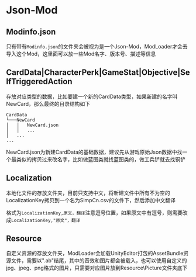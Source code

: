 # Json-Mod

## Modinfo.json

只有带有`Modinfo.json`的文件夹会被视为是一个Json-Mod，ModLoader才会去导入这个Mod，这里面可以放一些Mod名字、版本号、描述等信息

## CardData|CharacterPerk|GameStat|Objective|SelfTriggeredAction

存放对应类型的数据，比如要建一个新的CardData类型，如果新建的名字叫NewCard，那么最终的目录结构如下

```
CardData
└───NewCard
│   │   NewCard.json 
│   │   ...
│   ...
...
```

NewCard.json为新建CardData的基础数据，建议先从游戏原始Json数据中找一个最类似的拷贝过来改名字，比如做蓝图类就找蓝图类的，做工兵铲就去找铜铲

## Localization

本地化文件的存放文件夹，目前只支持中文，将新建文件中所有不为空的LocalizationKey拷贝到一个名为SimpCn.csv的文件下，然后添加中文翻译

格式为`LocalizationKey,原文，翻译`注意逗号位置，如果原文中有逗号，则需要改成`LocalizationKey,"原文"，翻译`

## Resource

自定义资源的存放文件夹，ModLoader会加载UnityEditor打包的AssetBundle资源文件，需要以".ab"结尾，其中的音效和图片都会被载入，也可以使用自定义的jpg、jpeg、png格式的图片，只需要对应图片放到Resource\Picture文件夹底下